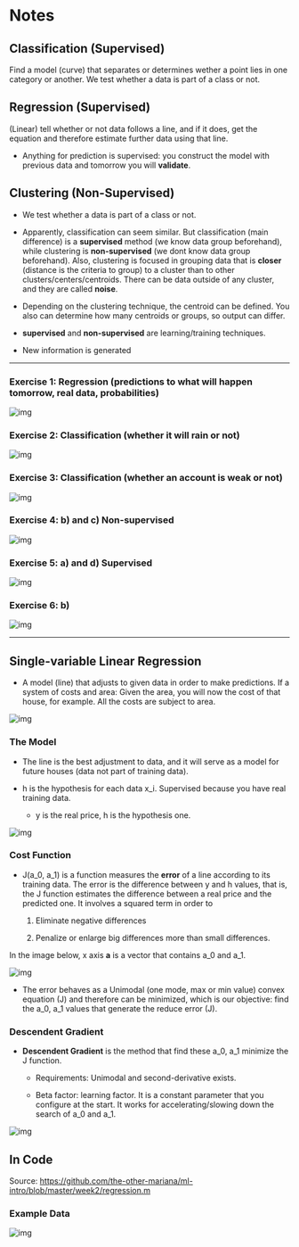 # Notes

## Classification (Supervised)

Find a model (curve) that separates or determines wether a point lies in one category or another. We test whether a data is part of a class or not.

## Regression (Supervised)

(Linear) tell whether or not data follows a line, and if it does, get the equation and therefore estimate further data using that line.

- Anything for prediction is supervised: you construct the model with previous data and tomorrow you will **validate**.

## Clustering (Non-Supervised)

- We test whether a data is part of a class or not. 

- Apparently, classification can seem  similar. But classification (main difference) is a **supervised** method (we know data group beforehand), while clustering is **non-supervised** (we dont know data group beforehand). Also, clustering is focused in grouping data that is **closer** (distance is the criteria to group) to a cluster than to other clusters/centers/centroids. There can be data outside of any cluster, and they are called **noise**.

- Depending on the clustering technique, the centroid can be defined. You also can determine how many centroids or groups, so output can differ.

- **supervised** and **non-supervised** are learning/training techniques.

- New information is generated

----

### Exercise 1: Regression (predictions to what will happen tomorrow, real data, probabilities)

![img](https://github.com/the-other-mariana/ml-intro/blob/master/week2/res/ex01.PNG?raw=true)

### Exercise 2: Classification (whether it will rain or not)

![img](https://github.com/the-other-mariana/ml-intro/blob/master/week2/res/ex02.PNG?raw=true)

### Exercise 3: Classification (whether an account is weak or not)

![img](https://github.com/the-other-mariana/ml-intro/blob/master/week2/res/ex03.PNG?raw=true)

### Exercise 4: b) and c) Non-supervised

![img](https://github.com/the-other-mariana/ml-intro/blob/master/week2/res/ex04.PNG?raw=true)

### Exercise 5: a) and d) Supervised

![img](https://github.com/the-other-mariana/ml-intro/blob/master/week2/res/ex05.PNG?raw=true)

### Exercise 6: b)

![img](https://github.com/the-other-mariana/ml-intro/blob/master/week2/res/ex06.PNG?raw=true)

----

## Single-variable Linear Regression

- A model (line) that adjusts to given data in order to make predictions. If a system of costs and area: Given the area, you will now the cost of that house, for example. All the costs are subject to area.

![img](https://github.com/the-other-mariana/ml-intro/blob/master/week2/res/reg-01.PNG?raw=true)

### The Model

- The line is the best adjustment to data, and it will serve as a model for future houses (data not part of training data).

- h is the hypothesis for each data x_i. Supervised because you have real training data.

    - y is the real price, h is the hypothesis one.

![img](https://github.com/the-other-mariana/ml-intro/blob/master/week2/res/reg-02.PNG?raw=true)

### Cost Function

- J(a_0, a_1) is a function measures the **error** of a line according to its training data. The error is the difference between y and h values, that is, the J function estimates the difference between a real price and the predicted one. It involves a squared term in order to

    1. Eliminate negative differences

    2. Penalize or enlarge big differences more than small differences.

In the image below, x axis **a** is a vector that contains a_0 and a_1.

![img](https://github.com/the-other-mariana/ml-intro/blob/master/week2/res/reg-03.PNG?raw=true)

- The error behaves as a Unimodal (one mode, max or min value) convex equation (J) and therefore can be minimized, which is our objective: find the a_0, a_1 values that generate the reduce error (J).

### Descendent Gradient

- **Descendent Gradient** is the method that find these a_0, a_1 minimize the J function.

    - Requirements: Unimodal and second-derivative exists.

    - Beta factor: learning factor. It is a constant parameter that you configure at the start. It works for accelerating/slowing down the search of a_0 and a_1.

![img](https://github.com/the-other-mariana/ml-intro/blob/master/week2/res/reg-04.PNG?raw=true)


## In Code

Source: https://github.com/the-other-mariana/ml-intro/blob/master/week2/regression.m

### Example Data

![img](https://github.com/the-other-mariana/ml-intro/blob/master/week2/out.png?raw=true)